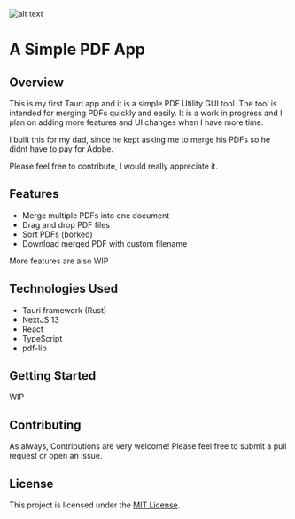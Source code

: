 ![alt text](https://cdn.statically.io/gh/Sudo-Ivan/MyWebsite-Assets/main/images/bots/simplepdf/previewearly.png)

# A Simple PDF App

## Overview

This is my first Tauri app and it is a simple PDF Utility GUI tool. The tool is intended for merging PDFs quickly and easily. It is a work in progress and I plan on adding more features and UI changes when I have more time.

I built this for my dad, since he kept asking me to merge his PDFs so he didnt have to pay for Adobe.

Please feel free to contribute, I would really appreciate it.

## Features

- Merge multiple PDFs into one document
- Drag and drop PDF files
- Sort PDFs (borked)
- Download merged PDF with custom filename

More features are also WIP

## Technologies Used

- Tauri framework (Rust)
- NextJS 13
- React
- TypeScript
- pdf-lib

## Getting Started

WIP

## Contributing

As always, Contributions are very welcome! Please feel free to submit a pull request or open an issue.

## License

This project is licensed under the [MIT License](https://opensource.org/licenses/MIT).
